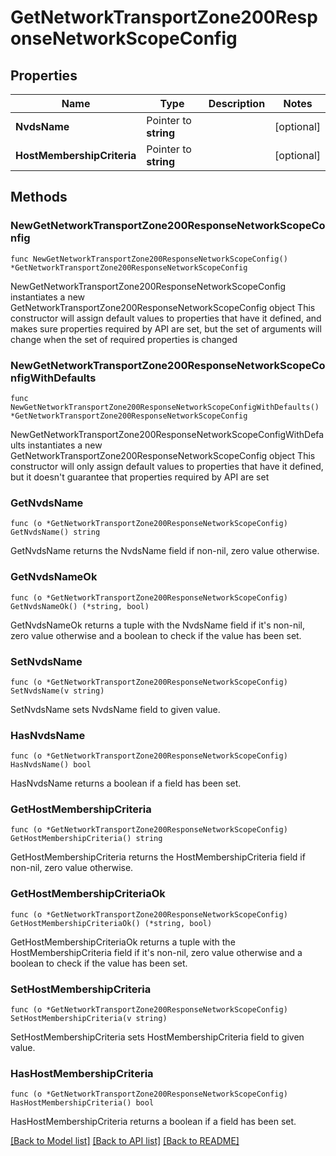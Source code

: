 # GetNetworkTransportZone200ResponseNetworkScopeConfig

## Properties

Name | Type | Description | Notes
------------ | ------------- | ------------- | -------------
**NvdsName** | Pointer to **string** |  | [optional] 
**HostMembershipCriteria** | Pointer to **string** |  | [optional] 

## Methods

### NewGetNetworkTransportZone200ResponseNetworkScopeConfig

`func NewGetNetworkTransportZone200ResponseNetworkScopeConfig() *GetNetworkTransportZone200ResponseNetworkScopeConfig`

NewGetNetworkTransportZone200ResponseNetworkScopeConfig instantiates a new GetNetworkTransportZone200ResponseNetworkScopeConfig object
This constructor will assign default values to properties that have it defined,
and makes sure properties required by API are set, but the set of arguments
will change when the set of required properties is changed

### NewGetNetworkTransportZone200ResponseNetworkScopeConfigWithDefaults

`func NewGetNetworkTransportZone200ResponseNetworkScopeConfigWithDefaults() *GetNetworkTransportZone200ResponseNetworkScopeConfig`

NewGetNetworkTransportZone200ResponseNetworkScopeConfigWithDefaults instantiates a new GetNetworkTransportZone200ResponseNetworkScopeConfig object
This constructor will only assign default values to properties that have it defined,
but it doesn't guarantee that properties required by API are set

### GetNvdsName

`func (o *GetNetworkTransportZone200ResponseNetworkScopeConfig) GetNvdsName() string`

GetNvdsName returns the NvdsName field if non-nil, zero value otherwise.

### GetNvdsNameOk

`func (o *GetNetworkTransportZone200ResponseNetworkScopeConfig) GetNvdsNameOk() (*string, bool)`

GetNvdsNameOk returns a tuple with the NvdsName field if it's non-nil, zero value otherwise
and a boolean to check if the value has been set.

### SetNvdsName

`func (o *GetNetworkTransportZone200ResponseNetworkScopeConfig) SetNvdsName(v string)`

SetNvdsName sets NvdsName field to given value.

### HasNvdsName

`func (o *GetNetworkTransportZone200ResponseNetworkScopeConfig) HasNvdsName() bool`

HasNvdsName returns a boolean if a field has been set.

### GetHostMembershipCriteria

`func (o *GetNetworkTransportZone200ResponseNetworkScopeConfig) GetHostMembershipCriteria() string`

GetHostMembershipCriteria returns the HostMembershipCriteria field if non-nil, zero value otherwise.

### GetHostMembershipCriteriaOk

`func (o *GetNetworkTransportZone200ResponseNetworkScopeConfig) GetHostMembershipCriteriaOk() (*string, bool)`

GetHostMembershipCriteriaOk returns a tuple with the HostMembershipCriteria field if it's non-nil, zero value otherwise
and a boolean to check if the value has been set.

### SetHostMembershipCriteria

`func (o *GetNetworkTransportZone200ResponseNetworkScopeConfig) SetHostMembershipCriteria(v string)`

SetHostMembershipCriteria sets HostMembershipCriteria field to given value.

### HasHostMembershipCriteria

`func (o *GetNetworkTransportZone200ResponseNetworkScopeConfig) HasHostMembershipCriteria() bool`

HasHostMembershipCriteria returns a boolean if a field has been set.


[[Back to Model list]](../README.md#documentation-for-models) [[Back to API list]](../README.md#documentation-for-api-endpoints) [[Back to README]](../README.md)


